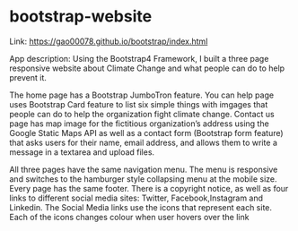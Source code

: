 # bootstrap-website

Link:  https://gao00078.github.io/bootstrap/index.html

App description: Using the Bootstrap4 Framework, I built a three page responsive website about Climate Change and what people can do to help prevent it.

The home page has a Bootstrap JumboTron feature.
You can help page uses Bootstrap Card feature to list six simple things with imgages that people can do to help the organization fight climate change.
Contact us page has map image for the fictitious organization’s address using the Google Static Maps API as well as a contact form (Bootstrap form feature) that asks users for their name, email address, and allows them to write a message in a textarea and upload files.

All three pages have the same navigation menu. The menu is responsive and switches to the hamburger style collapsing menu at the mobile size.
Every page has the same footer. There is a copyright notice, as well as four links to different social media sites: Twitter, Facebook,Instagram and Linkedin.  The Social Media links use the icons that represent each site. Each of the icons changes colour when user hovers over the link
